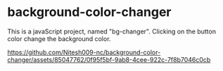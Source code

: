 # background-color-changer
This is a javaScript project, named "bg-changer". Clicking on the button color change the background color.




https://github.com/Nitesh009-nc/background-color-changer/assets/85047762/0f95f5bf-9ab8-4cee-922c-7f8b7046c0cb

